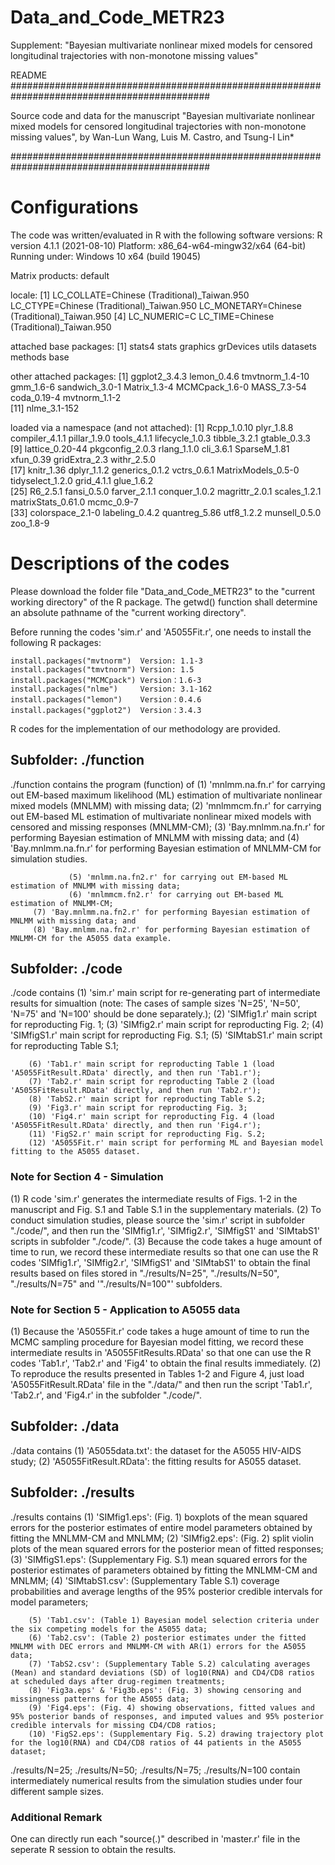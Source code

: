 # Data_and_Code_METR23
Supplement: "Bayesian multivariate nonlinear mixed models for censored longitudinal trajectories with non-monotone missing values"

README
############################################################################################

Source code and data for the manuscript 
"Bayesian multivariate nonlinear mixed models for censored longitudinal trajectories with non-monotone missing values",
by Wan-Lun Wang, Luis M. Castro, and Tsung-I Lin*

############################################################################################

# Configurations
The code was written/evaluated in R with the following software versions:
R version 4.1.1 (2021-08-10)
Platform: x86_64-w64-mingw32/x64 (64-bit)
Running under: Windows 10 x64 (build 19045)

Matrix products: default

locale:
[1] LC_COLLATE=Chinese (Traditional)_Taiwan.950  LC_CTYPE=Chinese (Traditional)_Taiwan.950    LC_MONETARY=Chinese (Traditional)_Taiwan.950
[4] LC_NUMERIC=C                                 LC_TIME=Chinese (Traditional)_Taiwan.950    

attached base packages:
[1] stats4    stats     graphics  grDevices utils     datasets  methods   base     

other attached packages:
 [1] ggplot2_3.4.3   lemon_0.4.6     tmvtnorm_1.4-10 gmm_1.6-6       sandwich_3.0-1  Matrix_1.3-4    MCMCpack_1.6-0  MASS_7.3-54     coda_0.19-4     mvtnorm_1.1-2  
[11] nlme_3.1-152   

loaded via a namespace (and not attached):
 [1] Rcpp_1.0.10        plyr_1.8.8         compiler_4.1.1     pillar_1.9.0       tools_4.1.1        lifecycle_1.0.3    tibble_3.2.1       gtable_0.3.3      
 [9] lattice_0.20-44    pkgconfig_2.0.3    rlang_1.1.0        cli_3.6.1          SparseM_1.81       xfun_0.39          gridExtra_2.3      withr_2.5.0       
[17] knitr_1.36         dplyr_1.1.2        generics_0.1.2     vctrs_0.6.1        MatrixModels_0.5-0 tidyselect_1.2.0   grid_4.1.1         glue_1.6.2        
[25] R6_2.5.1           fansi_0.5.0        farver_2.1.1       conquer_1.0.2      magrittr_2.0.1     scales_1.2.1       matrixStats_0.61.0 mcmc_0.9-7        
[33] colorspace_2.1-0   labeling_0.4.2     quantreg_5.86      utf8_1.2.2         munsell_0.5.0      zoo_1.8-9         

# Descriptions of the codes
Please download the folder file "Data_and_Code_METR23" to the "current working directory" of the R package.
The getwd() function shall determine an absolute pathname of the "current working directory".

Before running the codes 'sim.r' and 'A5055Fit.r', one needs to install the following R packages:

    install.packages("mvtnorm")  Version: 1.1-3
    install.packages("tmvtnorm") Version: 1.5
    install.packages("MCMCpack") Version：1.6-3
    install.packages("nlme")     Version: 3.1-162
    install.packages("lemon")    Version：0.4.6
    install.packages("ggplot2")  Version：3.4.3

R codes for the implementation of our methodology are provided.

## Subfolder: ./function ##
./function
	contains the program (function) of
                 (1) 'mnlmm.na.fn.r' for carrying out EM-based maximum likelihood (ML) estimation of multivariate nonlinear mixed models (MNLMM) with missing data;
                 (2) 'mnlmmcm.fn.r' for carrying out EM-based ML estimation of multivariate nonlinear mixed models with censored and missing responses (MNLMM-CM);
		 (3) 'Bay.mnlmm.na.fn.r' for performing Bayesian estimation of MNLMM with missing data; and
		 (4) 'Bay.mnlmm.na.fn.r' for performing Bayesian estimation of MNLMM-CM for simulation studies.

                 (5) 'mnlmm.na.fn2.r' for carrying out EM-based ML estimation of MNLMM with missing data;
                 (6) 'mnlmmcm.fn2.r' for carrying out EM-based ML estimation of MNLMM-CM;
		 (7) 'Bay.mnlmm.na.fn2.r' for performing Bayesian estimation of MNLMM with missing data; and
		 (8) 'Bay.mnlmm.na.fn2.r' for performing Bayesian estimation of MNLMM-CM for the A5055 data example.

## Subfolder: ./code ##
./code
       contains (1) 'sim.r' main script for re-generating part of intermediate results for simualtion (note: The cases of sample sizes 'N=25', 'N=50', 'N=75' and 'N=100' should be done separately.);
                (2) 'SIMfig1.r' main script for reproducting Fig. 1; 
		(3) 'SIMfig2.r' main script for reproducting Fig. 2;
		(4) 'SIMfigS1.r' main script for reproducting Fig. S.1;
		(5) 'SIMtabS1.r' main script for reproducting Table S.1;

		(6) 'Tab1.r' main script for reproducting Table 1 (load 'A5055FitResult.RData' directly, and then run 'Tab1.r'); 
		(7) 'Tab2.r' main script for reproducting Table 2 (load 'A5055FitResult.RData' directly, and then run 'Tab2.r');
		(8) 'TabS2.r' main script for reproducting Table S.2;
		(9) 'Fig3.r' main script for reproducting Fig. 3;
		(10) 'Fig4.r' main script for reproducting Fig. 4 (load 'A5055FitResult.RData' directly, and then run 'Fig4.r');
		(11) 'FigS2.r' main script for reproducting Fig. S.2;
		(12) 'A5055Fit.r' main script for performing ML and Bayesian model fitting to the A5055 dataset.

### Note for Section 4 - Simulation
(1) R code 'sim.r' generates the intermediate results of Figs. 1-2 in the manuscript and Fig. S.1 and Table S.1 in the supplementary materials.
(2) To conduct simulation studies, please source the 'sim.r' script in subfolder "./code/", and then run the 'SIMfig1.r', 'SIMfig2.r', 'SIMfigS1' and 'SIMtabS1' scripts in subfolder "./code/".
(3) Because the code takes a huge amount of time to run, we record these intermediate results so that 
    one can use the R codes 'SIMfig1.r', 'SIMfig2.r', 'SIMfigS1' and 'SIMtabS1' to obtain the final results based on files stored in "./results/N=25", "./results/N=50", "./results/N=75" and '"./results/N=100"' subfolders.

### Note for Section 5 - Application to A5055 data
(1) Because the 'A5055Fit.r' code takes a huge amount of time to run the MCMC sampling procedure for Bayesian model fitting, we record these intermediate results in 'A5055FitResults.RData' so that 
    one can use the R codes 'Tab1.r', 'Tab2.r' and 'Fig4' to obtain the final results immediately.
(2) To reproduce the results presented in Tables 1-2 and Figure 4, just load 'A5055FitResult.RData' file in the "./data/" 
    and then run the script 'Tab1.r', 'Tab2.r', and 'Fig4.r' in the subfolder "./code/". 

## Subfolder: ./data ##
./data
      contains
      (1) 'A5055data.txt': the dataset for the A5055 HIV-AIDS study;
      (2) 'A5055FitResult.RData': the fitting results for A5055 dataset.

## Subfolder: ./results ##
./results
      contains 
                (1) 'SIMfig1.eps': (Fig. 1) boxplots of the mean squared errors for the posterior estimates of entire model parameters obtained by fitting the MNLMM-CM and MNLMM;
		(2) 'SIMfig2.eps': (Fig. 2) split violin plots of the mean squared errors for the posterior mean of fitted responses;
		(3) 'SIMfigS1.eps': (Supplementary Fig. S.1) mean squared errors for the posterior estimates of parameters obtained by fitting the MNLMM-CM and MNLMM;
		(4) 'SIMtabS1.csv': (Supplementary Table S.1) coverage probabilities and average lengths of the 95% posterior credible intervals for model parameters;

		(5) 'Tab1.csv': (Table 1) Bayesian model selection criteria under the six competing models for the A5055 data;
		(6) 'Tab2.csv': (Table 2) posterior estimates under the fitted MNLMM with DEC errors and MNLMM-CM with AR(1) errors for the A5055 data;
		(7) 'TabS2.csv': (Supplementary Table S.2) calculating averages (Mean) and standard deviations (SD) of log10(RNA) and CD4/CD8 ratios at scheduled days after drug-regimen treatments;
		(8) 'Fig3a.eps' & 'Fig3b.eps': (Fig. 3) showing censoring and missingness patterns for the A5055 data;
		(9) 'Fig4.eps': (Fig. 4) showing observations, fitted values and 95% posterior bands of responses, and imputed values and 95% posterior credible intervals for missing CD4/CD8 ratios;
		(10) 'FigS2.eps': (Supplementary Fig. S.2) drawing trajectory plot for the log10(RNA) and CD4/CD8 ratios of 44 patients in the A5055 dataset;

./results/N=25; ./results/N=50; ./results/N=75; ./results/N=100
      contain intermediately numerical results from the simulation studies under four different sample sizes.
      
### Additional Remark 
One can directly run each "source(.)" described in 'master.r' file in the seperate R session to obtain the results.
